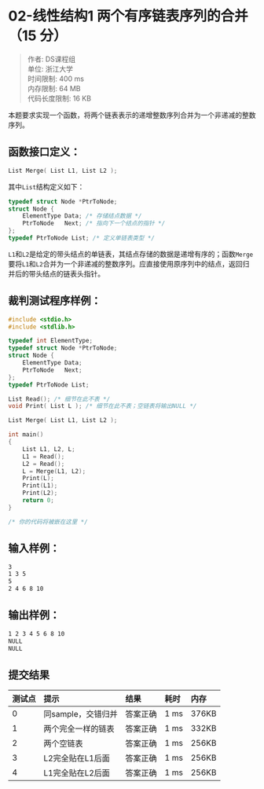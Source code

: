 02-线性结构1 两个有序链表序列的合并 （15 分）
==

>作者: DS课程组</br>
单位: 浙江大学</br>
时间限制: 400 ms</br>
内存限制: 64 MB</br>
代码长度限制: 16 KB

本题要求实现一个函数，将两个链表表示的递增整数序列合并为一个非递减的整数序列。

函数接口定义：
--

```C
List Merge( List L1, List L2 );
```

其中`List`结构定义如下：

```C
typedef struct Node *PtrToNode;
struct Node {
    ElementType Data; /* 存储结点数据 */
    PtrToNode   Next; /* 指向下一个结点的指针 */
};
typedef PtrToNode List; /* 定义单链表类型 */
```

`L1`和`L2`是给定的带头结点的单链表，其结点存储的数据是递增有序的；函数`Merge`要将`L1`和`L2`合并为一个非递减的整数序列。应直接使用原序列中的结点，返回归并后的带头结点的链表头指针。

裁判测试程序样例：
--

```C
#include <stdio.h>
#include <stdlib.h>

typedef int ElementType;
typedef struct Node *PtrToNode;
struct Node {
    ElementType Data;
    PtrToNode   Next;
};
typedef PtrToNode List;

List Read(); /* 细节在此不表 */
void Print( List L ); /* 细节在此不表；空链表将输出NULL */

List Merge( List L1, List L2 );

int main()
{
    List L1, L2, L;
    L1 = Read();
    L2 = Read();
    L = Merge(L1, L2);
    Print(L);
    Print(L1);
    Print(L2);
    return 0;
}

/* 你的代码将被嵌在这里 */
```

输入样例：
--

```bash
3
1 3 5
5
2 4 6 8 10
```

输出样例：
--

```bash
1 2 3 4 5 6 8 10
NULL
NULL
```

提交结果
--

|测试点|提示|结果|耗时|内存|
|:---|:---|:---|:---|:---|
|0|同sample，交错归并|答案正确|1 ms|376KB|
|1|两个完全一样的链表|答案正确|1 ms|332KB|
|2|两个空链表|答案正确|1 ms|256KB|
|3|L2完全贴在L1后面|答案正确|1 ms|256KB|
|4|L1完全贴在L2后面|答案正确|1 ms|256KB|
